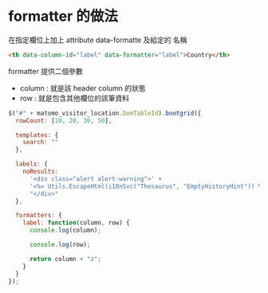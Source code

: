 # formatter 的做法

在指定欄位上加上 attribute data-formatte 及給定的 名稱

```html
<th data-column-id="label" data-formatter="label">Country</th>
```

formatter 提供二個參數

- column : 就是該 header column 的狀態
- row : 就是包含其他欄位的該筆資料

```js
$("#" + matomo_visitor_location.DomTableId).bootgrid({
  rowCount: [10, 20, 30, 50],

  templates: {
    search: ""
  },

  labels: {
    noResults:
      '<div class="alert alert-warning">' +
      '<%= Utils.EscapeHtml(i18nSvc("Thesaurus", "EmptyHistoryHint")) %>' +
      "</div>"
  },

  formatters: {
    label: function(column, row) {
      console.log(column);

      console.log(row);

      return column + "z";
    }
  }
});
```
